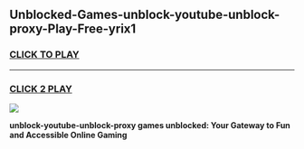
## Unblocked-Games-unblock-youtube-unblock-proxy-Play-Free-yrix1
<h3>
<a href="https://premium76.site?title=unblock-youtube-unblock-proxy&ref=12A">CLICK TO PLAY</a></h3>
<hr>

<h3>
<a href="https://premium76.site?title=unblock-youtube-unblock-proxy&ref=12A">CLICK 2 PLAY</a>
  
</h3>

<a href="https://premium76.site?title=unblock-youtube-unblock-proxy&ref=12A"><img src="https://clearcache.store/games.png"></a>


**unblock-youtube-unblock-proxy games unblocked: Your Gateway to Fun and Accessible Online Gaming**
